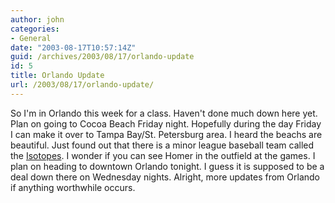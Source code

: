 ```yaml
---
author: john
categories:
- General
date: "2003-08-17T10:57:14Z"
guid: /archives/2003/08/17/orlando-update
id: 5
title: Orlando Update
url: /2003/08/17/orlando-update/
---
```


So I'm in Orlando this week for a class. Haven't done much down here yet. Plan on going to Cocoa Beach Friday night. Hopefully during the day Friday I can make it over to Tampa Bay/St. Petersburg area. I heard the beachs are beautiful. Just found out that there is a minor league baseball team called the [Isotopes](http://www.albuquerquebaseball.com). I wonder if you can see Homer in the outfield at the games. I plan on heading to downtown Orlando tonight. I guess it is supposed to be a deal down there on Wednesday nights. Alright, more updates from Orlando if anything worthwhile occurs.
